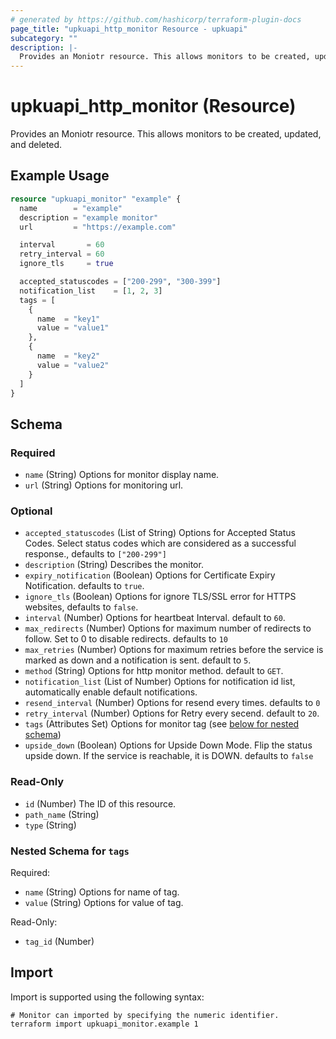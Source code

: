 ```yaml
---
# generated by https://github.com/hashicorp/terraform-plugin-docs
page_title: "upkuapi_http_monitor Resource - upkuapi"
subcategory: ""
description: |-
  Provides an Moniotr resource. This allows monitors to be created, updated, and deleted.
---
```


# upkuapi_http_monitor (Resource)

Provides an Moniotr resource. This allows monitors to be created, updated, and deleted.

## Example Usage

```terraform
resource "upkuapi_monitor" "example" {
  name        = "example"
  description = "example monitor"
  url         = "https://example.com"

  interval       = 60
  retry_interval = 60
  ignore_tls     = true

  accepted_statuscodes = ["200-299", "300-399"]
  notification_list    = [1, 2, 3]
  tags = [
    {
      name  = "key1"
      value = "value1"
    },
    {
      name  = "key2"
      value = "value2"
    }
  ]
}
```

<!-- schema generated by tfplugindocs -->
## Schema

### Required

- `name` (String) Options for monitor display name.
- `url` (String) Options for monitoring url.

### Optional

- `accepted_statuscodes` (List of String) Options for Accepted Status Codes. Select status codes which are considered as a successful response., defaults to `["200-299"]`
- `description` (String) Describes the monitor.
- `expiry_notification` (Boolean) Options for Certificate Expiry Notification. defaults to `true`.
- `ignore_tls` (Boolean) Options for ignore TLS/SSL error for HTTPS websites, defaults to `false`.
- `interval` (Number) Options for heartbeat Interval. default to `60`.
- `max_redirects` (Number) Options for maximum number of redirects to follow. Set to 0 to disable redirects. defaults to `10`
- `max_retries` (Number) Options for maximum retries before the service is marked as down and a notification is sent. default to `5`.
- `method` (String) Options for http monitor method. default to `GET`.
- `notification_list` (List of Number) Options for notification id list, automatically enable default notifications.
- `resend_interval` (Number) Options for resend every times. defaults to `0`
- `retry_interval` (Number) Options for Retry every secend. default to `20`.
- `tags` (Attributes Set) Options for monitor tag (see [below for nested schema](#nestedatt--tags))
- `upside_down` (Boolean) Options for Upside Down Mode. Flip the status upside down. If the service is reachable, it is DOWN. defaults to `false`

### Read-Only

- `id` (Number) The ID of this resource.
- `path_name` (String)
- `type` (String)

<a id="nestedatt--tags"></a>
### Nested Schema for `tags`

Required:

- `name` (String) Options for name of tag.
- `value` (String) Options for value of tag.

Read-Only:

- `tag_id` (Number)

## Import

Import is supported using the following syntax:

```shell
# Monitor can imported by specifying the numeric identifier.
terraform import upkuapi_monitor.example 1
```
